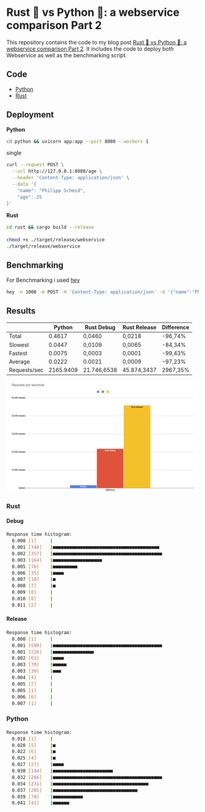 # Rust 🦀 vs Python 🐍: a webservice comparison Part 2

This repository contains the code to my blog post [Rust 🦀 vs Python 🐍: a webservice comparison Part 2](). It includes the code to deploy both Webservice as well as the benchmarking script.

## Code

- [Python](./python)
- [Rust](./rust)

## Deployment

**Python**

```bash
cd python && uvicorn app:app --port 8080 --workers 1
```

single

```bash
curl --request POST \
  --url http://127.0.0.1:8080/age \
  --header 'Content-Type: application/json' \
  --data '{
	"name": "Philipp Schmid",
	"age": 25
}'
```

**Rust**

```bash
cd rust && cargo build --release

chmod +x ./target/release/webservice
./target/release/webservice
```

## Benchmarking

For Benchmarking i used [hey](https://github.com/rakyll/hey)

```bash
hey -n 1000 -m POST -H 'Content-Type: application/json' -d '{"name":"Philipp Schmid","age":25}' http://127.0.0.1:8080/age
```

## Results

|              | Python     | Rust Debug  | Rust Release | Difference |
|--------------|------------|-------------|--------------|------------|
| Total        | 0.4617     | 0,0460      | 0,0218       | -96,74%    |
| Slowest      | 0.0447     | 0,0109      | 0,0065       | -84,34%    |
| Fastest      | 0.0075     | 0,0003      | 0,0001       | -99,43%    |
| Average      | 0.0222     | 0.0021      | 0,0009       | -97,23%    |
| Requests/sec | 2165.9409 | 21.746,6538 | 45.874,3437  | 2967,35%   |

![requests-per-second](req_sec.png)

### Rust

#### Debug

```bash
Response time histogram:
  0.000 [1]     |
  0.001 [348]   |■■■■■■■■■■■■■■■■■■■■■■■■■■■■■■■■■■■■■■■
  0.002 [357]   |■■■■■■■■■■■■■■■■■■■■■■■■■■■■■■■■■■■■■■■■
  0.003 [164]   |■■■■■■■■■■■■■■■■■■
  0.005 [76]    |■■■■■■■■■
  0.006 [35]    |■■■■
  0.007 [10]    |■
  0.008 [7]     |■
  0.009 [0]     |
  0.010 [0]     |
  0.011 [2]     |
```

#### Release

```bash
Response time histogram:
  0.000 [1]     |
  0.001 [590]   |■■■■■■■■■■■■■■■■■■■■■■■■■■■■■■■■■■■■■■■■
  0.001 [226]   |■■■■■■■■■■■■■■■
  0.002 [61]    |■■■■
  0.003 [70]    |■■■■■
  0.003 [39]    |■■■
  0.004 [4]     |
  0.005 [7]     |
  0.005 [1]     |
  0.006 [0]     |
  0.007 [1]     |
```

### Python

```bash
Response time histogram:
  0.018 [1]     |
  0.020 [5]     |■
  0.022 [6]     |■
  0.025 [4]     |■
  0.027 [27]    |■■■■
  0.030 [144]   |■■■■■■■■■■■■■■■■■■■■■■
  0.032 [266]   |■■■■■■■■■■■■■■■■■■■■■■■■■■■■■■■■■■■■■■■■
  0.034 [231]   |■■■■■■■■■■■■■■■■■■■■■■■■■■■■■■■■■■■
  0.037 [205]   |■■■■■■■■■■■■■■■■■■■■■■■■■■■■■■■
  0.039 [70]    |■■■■■■■■■■■
  0.041 [41]    |■■■■■■
```